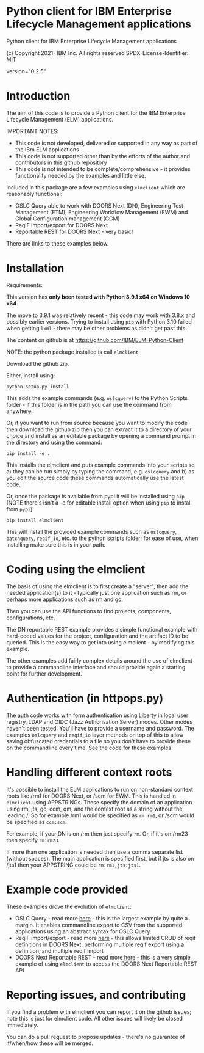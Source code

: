 # Python client for IBM Enterprise Lifecycle Management applications


 Python client for IBM Enterprise Lifecycle Management applications


 (c) Copyright 2021- IBM Inc. All rights reserved
 SPDX-License-Identifier: MIT

 version="0.2.5"


Introduction
============

The aim of this code is to provide a Python client for the IBM Enterprise Lifecycle Management (ELM) applications.

IMPORTANT NOTES:
* This code is not developed, delivered or supported in any way as part of the IBm ELM applications
* This code is not supported other than by the efforts of the author and contributors in this github repository
* This code is not intended to be complete/comprehensive - it provides functionality needed by the examples and little else.

Included in this package are a few examples using `elmclient` which are reasonably functional:
* OSLC Query able to work with DOORS Next (DN), Engineering Test Management (ETM), Engineering Workflow Management (EWM) and Global Configuration management (GCM)
* ReqIF import/export for DOORS Next
* Reportable REST for DOORS Next - very basic!

There are links to these examples below.

Installation
============

Requirements:

This version has **only been tested with Python 3.9.1 x64 on Windows 10 x64**.

The move to 3.9.1 was relatively recent - this code may work with 3.8.x and possibly earlier versions. Trying to install using `pip` with Python 3.10 failed when getting `lxml` - there may be other problems as didn't get past this.

The content on github is at https://github.com/IBM/ELM-Python-Client

NOTE: the python package installed is call `elmclient`

Download the github zip.

Either, install using:

```
python setup.py install
```

This adds the example commands (e.g. `oslcquery`) to the Python Scripts folder - if this folder is in the path you can use the command from anywhere.


Or, if you want to run from source because you want to modify the code then download the github zip then you can extract it to a directory of your choice and install as an editable package by opening a command prompt in the directory and using the command:

```
pip install -e .
```

This installs the elmclient and puts example commands into your scripts so a) they can be run simply by typing the command, e.g. `oslcquery` and b) as you edit the source code these commands automatically use the latest code.


Or, once the package is available from pypi it will be installed using `pip` (NOTE there's isn't a -e for editable install option when using `pip` to install from `pypi`):

```
pip install elmclient
```

This will install the provided example commands such as `oslcquery`, `batchquery`, `reqif_io`, etc. to the python scripts folder; for ease of use, when installing make sure this is in your path.


Coding using the elmclient
==========================

The basis of using the elmclient is to first create a "server", then add the needed application(s) to it - typically just one application such as rm, or perhaps more applications such as rm and gc.

Then you can use the API functions to find projects, components, configurations, etc.

The DN reportable REST example provides a simple functional example with hard-coded values for the project, configuration and the artifact ID to be queried. This is the easy way to get into using elmclient - by modifying this example.

The other examples add fairly complex details around the use of elmclient to provide a commandline interface and should provide again a starting point for further development.


Authentication (in httpops.py)
==============================

The auth code works with form authentication using Liberty in local user registry, LDAP and OIDC (Jazz Authorisation Server) modes. Other modes haven't been tested. You'll have to provide a username and password. The examples `oslcquery` and `reqif_io` layer methods on top of this to allow saving obfuscated credentials to a file so you don't have to provide these on the commandline every time. See the code for these examples.


Handling different context roots
================================

It's possible to install the ELM applications to run on non-standard context roots like /rm1 for DOORS Next, or /scm for EWM. This is handled in `elmclient` using APPSTRINGs. These specify the domain of an application using rm, jts, gc, ccm, qm, and the context root as a string without the leading /. So for example /rm1 would be specified as `rm:rm1`, or /scm would be specified as `ccm:scm`.

For example, if your DN is on /rm then just specify `rm`. Or, if it's on /rm23 then specify `rm:rm23`.

If more than one application is needed then use a comma separate list (without spaces). The main application is specified first, but if jts is also on /jts1 then your APPSTRING could be `rm:rm1,jts:jts1`.


Example code provided
=====================

These examples drove the evolution of `elmclient`:

* OSLC Query - read more [here](elmclient/examples/OSLCQUERY.md) - this is the largest example by quite a margin. It enables commandline export to CSV from the supported applications using an abstract syntax for OSLC Query.
* ReqIF import/export - read more [here](elmclient/examples/REQIF_IO.md) - this allows limited CRUD of reqif definitions in DOORS Next, performing multiple reqif export using a definition, and multiple reqif import
* DOORS Next Reportable REST - read more [here](elmclient/examples/DN_REPREST.md) - this is a very simple example of using `elmclient` to access the DOORS Next Reportable REST API


Reporting issues, and contributing
==================================

If you find a problem with elmclient you can report it on the github issues; note this is just for elmclient code. All other issues will likely be closed immediately.

You can do a pull request to propose updates - there's no guarantee of if/when/how these will be merged.

